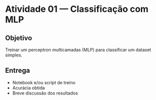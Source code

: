 # Atividade 01 — Classificação com MLP

## Objetivo
Treinar um perceptron multicamadas (MLP) para classificar um dataset simples.

## Entrega
- Notebook e/ou script de treino
- Acurácia obtida
- Breve discussão dos resultados